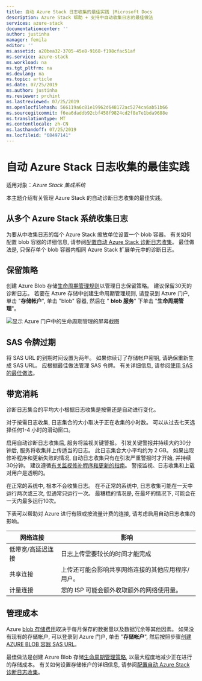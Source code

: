 ```yaml
---
title: 自动 Azure Stack 日志收集的最佳实践 |Microsoft Docs
description: Azure Stack 帮助 + 支持中自动收集日志的最佳做法
services: azure-stack
documentationcenter: ''
author: justinha
manager: femila
editor: ''
ms.assetid: a20bea32-3705-45e8-9168-f198cfac51af
ms.service: azure-stack
ms.workload: na
ms.tgt_pltfrm: na
ms.devlang: na
ms.topic: article
ms.date: 07/25/2019
ms.author: justinha
ms.reviewer: prchint
ms.lastreviewed: 07/25/2019
ms.openlocfilehash: 566119a6c81e19962d648172ac5274ca6ab51b66
ms.sourcegitcommit: f6ea6daddb92cbf458f9824cd2f8e7e1bda9688e
ms.translationtype: MT
ms.contentlocale: zh-CN
ms.lasthandoff: 07/25/2019
ms.locfileid: "68497141"
---
```

# <a name="best-practices-for-automatic-azure-stack-log-collection"></a>自动 Azure Stack 日志收集的最佳实践 

适用对象：*Azure Stack 集成系统*


本主题介绍有关管理 Azure Stack 的自动诊断日志收集的最佳实践。 

## <a name="collecting-logs-from-multiple-azure-stack-systems"></a>从多个 Azure Stack 系统收集日志

为要从中收集日志的每个 Azure Stack 缩放单位设置一个 blob 容器。 有关如何配置 blob 容器的详细信息, 请参阅[配置自动 Azure Stack 诊断日志收集](azure-stack-configure-automatic-diagnostic-log-collection.md)。 最佳做法是, 只保存单个 blob 容器内相同 Azure Stack 扩展单元中的诊断日志。 

## <a name="retention-policy"></a>保留策略

创建 Azure Blob 存储[生命周期管理规则](https://docs.microsoft.com/azure/storage/blobs/storage-lifecycle-management-concepts)以管理日志保留策略。 建议保留30天的诊断日志。 若要在 Azure 存储中创建生命周期管理规则, 请登录到 Azure 门户, 单击 "**存储帐户**", 单击 "blob" 容器, 然后在 " **blob 服务**" 下单击 "**生命周期管理**"。

![显示 Azure 门户中的生命周期管理的屏幕截图](media/azure-stack-automatic-log-collection/blob-storage-lifecycle-management.png)


## <a name="sas-token-expiration"></a>SAS 令牌过期

将 SAS URL 的到期时间设置为两年。 如果你续订了存储帐户密钥, 请确保重新生成 SAS URL。 应根据最佳做法管理 SAS 令牌。 有关详细信息, 请参阅[使用 SAS 的最佳做法](https://docs.microsoft.com/azure/storage/common/storage-dotnet-shared-access-signature-part-1#best-practices-when-using-sas)。


## <a name="bandwidth-consumption"></a>带宽消耗

诊断日志集合的平均大小根据日志收集是按需还是自动进行变化。 

对于按需日志收集, 日志集合的大小取决于正在收集的小时数。 可以从过去七天选择任何1-4 小时的滑动窗口。 

启用自动诊断日志收集后, 服务将监视关键警报。 引发关键警报并持续大约30分钟后, 服务将收集并上传适当的日志。 此日志集合大小平均约为 2 GB。 如果出现修补程序和更新失败的情况, 自动日志收集只有在引发严重警报时才开始, 并持续30分钟。 建议遵循[有关监视修补程序和更新的指南](azure-stack-updates.md)。
警报监视、日志收集和上载对用户是透明的。 



在正常的系统中, 根本不会收集日志。 在不正常的系统中, 日志收集可能在一天中运行两次或三次, 但通常只运行一次。 最糟糕的情况是, 在最坏的情况下, 可能会在一天内最多运行10次。  

下表可以帮助对 Azure 进行有限或按流量计费的连接, 请考虑启用自动日志收集的影响。

| 网络连接 | 影响 |
|--------------------|--------|
| 低带宽/高延迟连接 | 日志上传需要较长的时间才能完成 | 
| 共享连接 | 上传还可能会影响共享网络连接的其他应用程序/用户。 |
| 计量连接 | 您的 ISP 可能会额外收取额外的网络使用量。 |


## <a name="managing-costs"></a>管理成本

Azure [blob 存储费用](https://azure.microsoft.com/pricing/details/storage/blobs/)取决于每月保存的数据量以及数据冗余等其他因素。 如果没有现有的存储帐户, 可以登录到 Azure 门户, 单击 "**存储帐户**", 然后按照步骤[创建 AZURE BLOB 容器 SAS URL](azure-stack-configure-automatic-diagnostic-log-collection.md)。

最佳做法是创建 Azure Blob 存储[生命周期管理策略](https://docs.microsoft.com/azure/storage/blobs/storage-lifecycle-management-concepts), 以最大程度地减少正在进行的存储成本。 有关如何设置存储帐户的详细信息, 请参阅[配置自动 Azure Stack 诊断日志收集](azure-stack-configure-automatic-diagnostic-log-collection.md)。


